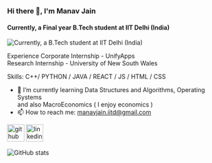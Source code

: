 ### Hi there 👋, I'm Manav Jain
#### Currently, a Final year B.Tech student at IIT Delhi (India)  
![Currently, a B.Tech student at IIT Delhi (India)  ](https://arturssmirnovs.github.io/github-profile-readme-generator/images/banner.png)

Experience 
Corporate Internship  - UnifyApps <br>
Research Internship  - University of New South Wales 

Skills: C++/ PYTHON / JAVA / REACT / JS / HTML / CSS

- 🌱 I’m currently learning Data Structures and Algorithms, Operating Systems <br> and also MacroEconomics ( I enjoy economics )    
- 📫 How to reach me: manavjain.iitd@gmail.com 


[<img src='https://cdn.jsdelivr.net/npm/simple-icons@3.0.1/icons/github.svg' alt='github' height='40'>](https://github.com/https://github.com/manav021)  [<img src='https://cdn.jsdelivr.net/npm/simple-icons@3.0.1/icons/linkedin.svg' alt='linkedin' height='40'>](https://www.linkedin.com/in/https://www.linkedin.com/in/manavjain021//)  

![GitHub stats](https://github-readme-stats.vercel.app/api?username=https://github.com/manav021&show_icons=true)  

